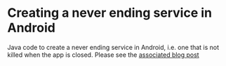 # Creating a never ending service in Android
Java code to create a never ending service in Android, i.e. one that is not killed when the app is closed. 
Please see the  [associated blog post](https://fabcirablog.weebly.com/blog/creating-a-never-ending-background-service-in-android-gt-7)

